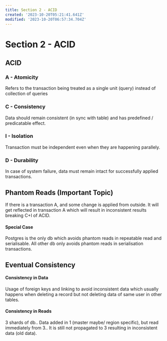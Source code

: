 ```yaml
---
title: Section 2 - ACID
created: '2023-10-20T05:21:41.641Z'
modified: '2023-10-20T06:57:34.704Z'
---
```


# Section 2 - ACID

## ACID

### A - Atomicity
Refers to the transaction being treated as a single unit (query) instead of collection of queries

### C - Consistency
Data should remain consistent (in sync with table) and has predefined / predicatable effect.

### I - Isolation
Transaction must be independent even when they are happening parallely.

### D - Durability
In case of system failure, data must remain intact for successfully applied transactions.



## Phantom Reads (Important Topic)
If there is a transaction A, and some change is applied from outside. It will get reflected in transaction A which will result in inconsistent results breaking C+I of ACID.

#### Special Case
Postgres is the only db which avoids phantom reads in repeatable read and serialisable. All other db only avoids phantom reads in serialisation transactions.


## Eventual Consistency

#### Consistency in Data
Usage of foreign keys and linking to avoid inconsistent data which usually happens when deleting a record but not deleting data of same user in other tables.

#### Consistency in Reads
3 shards of db.. Data added in 1 (master maybe/ region specific), but read immediately from 3.. It is still not propagated to 3 resulting in inconsistent data (old data).
